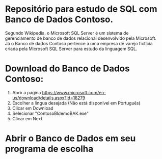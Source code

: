 # Repositório para estudo de SQL com Banco de Dados Contoso.
Segundo Wikipedia, o Microsoft SQL Server é um sistema de gerenciamento de banco de dados relacional desenvolvido pela Microsoft.
Já o Banco de dados Contoso pertence a uma empresa de varejo fictícia criada pela Microsoft SQL Server para estudo da linguagem SQL.

# Download do Banco de Dados Contoso:

1) Abrir a página https://www.microsoft.com/en-us/download/details.aspx?id=18279
2) Escolher a lingua desejada (Não está disponível em Português)
3) Clicar em Download
4) Selecionar "ContosoBIdemoBAK.exe"
5) Clicar em Next

# Abrir o Banco de Dados em seu programa de escolha

